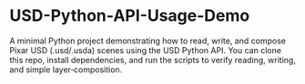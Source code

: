# USD-Python-API-Usage-Demo
A minimal Python project demonstrating how to read, write, and compose Pixar USD (.usd/.usda) scenes using the USD Python API. You can clone this repo, install dependencies, and run the scripts to verify reading, writing, and simple layer‐composition.
